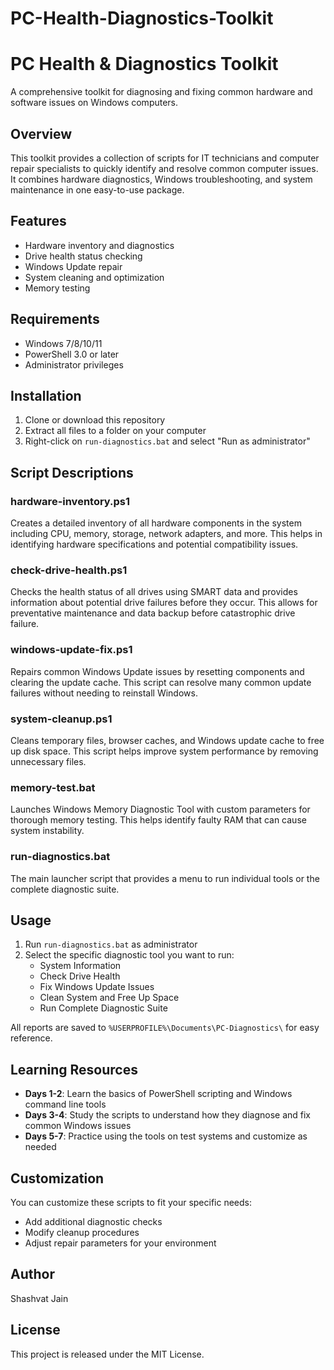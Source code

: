 # PC-Health-Diagnostics-Toolkit

# PC Health & Diagnostics Toolkit

A comprehensive toolkit for diagnosing and fixing common hardware and software issues on Windows computers.

## Overview

This toolkit provides a collection of scripts for IT technicians and computer repair specialists to quickly identify and resolve common computer issues. It combines hardware diagnostics, Windows troubleshooting, and system maintenance in one easy-to-use package.

## Features

- Hardware inventory and diagnostics
- Drive health status checking
- Windows Update repair
- System cleaning and optimization
- Memory testing

## Requirements

- Windows 7/8/10/11
- PowerShell 3.0 or later
- Administrator privileges

## Installation

1. Clone or download this repository
2. Extract all files to a folder on your computer
3. Right-click on `run-diagnostics.bat` and select "Run as administrator"

## Script Descriptions

### hardware-inventory.ps1
Creates a detailed inventory of all hardware components in the system including CPU, memory, storage, network adapters, and more. This helps in identifying hardware specifications and potential compatibility issues.

### check-drive-health.ps1
Checks the health status of all drives using SMART data and provides information about potential drive failures before they occur. This allows for preventative maintenance and data backup before catastrophic drive failure.

### windows-update-fix.ps1
Repairs common Windows Update issues by resetting components and clearing the update cache. This script can resolve many common update failures without needing to reinstall Windows.

### system-cleanup.ps1
Cleans temporary files, browser caches, and Windows update cache to free up disk space. This script helps improve system performance by removing unnecessary files.

### memory-test.bat
Launches Windows Memory Diagnostic Tool with custom parameters for thorough memory testing. This helps identify faulty RAM that can cause system instability.

### run-diagnostics.bat
The main launcher script that provides a menu to run individual tools or the complete diagnostic suite.

## Usage

1. Run `run-diagnostics.bat` as administrator
2. Select the specific diagnostic tool you want to run:
   - System Information
   - Check Drive Health
   - Fix Windows Update Issues
   - Clean System and Free Up Space
   - Run Complete Diagnostic Suite

All reports are saved to `%USERPROFILE%\Documents\PC-Diagnostics\` for easy reference.

## Learning Resources

- **Days 1-2**: Learn the basics of PowerShell scripting and Windows command line tools
- **Days 3-4**: Study the scripts to understand how they diagnose and fix common Windows issues
- **Days 5-7**: Practice using the tools on test systems and customize as needed

## Customization

You can customize these scripts to fit your specific needs:
- Add additional diagnostic checks
- Modify cleanup procedures
- Adjust repair parameters for your environment

## Author

Shashvat Jain

## License

This project is released under the MIT License.
